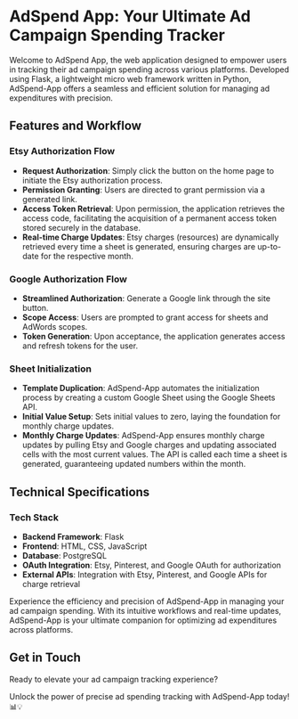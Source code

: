# AdSpend App: Your Ultimate Ad Campaign Spending Tracker

Welcome to AdSpend App, the web application designed to empower users in tracking their ad campaign spending across various platforms. Developed using Flask, a lightweight micro web framework written in Python, AdSpend-App offers a seamless and efficient solution for managing ad expenditures with precision.

## Features and Workflow

### Etsy Authorization Flow

- **Request Authorization**: Simply click the button on the home page to initiate the Etsy authorization process.
- **Permission Granting**: Users are directed to grant permission via a generated link.
- **Access Token Retrieval**: Upon permission, the application retrieves the access code, facilitating the acquisition of a permanent access token stored securely in the database.
- **Real-time Charge Updates**: Etsy charges (resources) are dynamically retrieved every time a sheet is generated, ensuring charges are up-to-date for the respective month.

### Google Authorization Flow

- **Streamlined Authorization**: Generate a Google link through the site button.
- **Scope Access**: Users are prompted to grant access for sheets and AdWords scopes.
- **Token Generation**: Upon acceptance, the application generates access and refresh tokens for the user.

### Sheet Initialization

- **Template Duplication**: AdSpend-App automates the initialization process by creating a custom Google Sheet using the Google Sheets API.
- **Initial Value Setup**: Sets initial values to zero, laying the foundation for monthly charge updates.
- **Monthly Charge Updates**: AdSpend-App ensures monthly charge updates by pulling Etsy and Google charges and updating associated cells with the most current values. The API is called each time a sheet is generated, guaranteeing updated numbers within the month.

## Technical Specifications

### Tech Stack

- **Backend Framework**: Flask
- **Frontend**: HTML, CSS, JavaScript
- **Database**: PostgreSQL
- **OAuth Integration**: Etsy, Pinterest, and Google OAuth for authorization
- **External APIs**: Integration with Etsy, Pinterest, and Google APIs for charge retrieval

Experience the efficiency and precision of AdSpend-App in managing your ad campaign spending. With its intuitive workflows and real-time updates, AdSpend-App is your ultimate companion for optimizing ad expenditures across platforms.

## Get in Touch

Ready to elevate your ad campaign tracking experience? 

Unlock the power of precise ad spending tracking with AdSpend-App today! 📊💡
